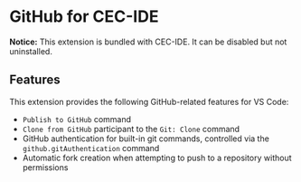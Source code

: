 # GitHub for CEC-IDE

**Notice:** This extension is bundled with CEC-IDE. It can be disabled but not uninstalled.

## Features

This extension provides the following GitHub-related features for VS Code:

- `Publish to GitHub` command
- `Clone from GitHub` participant to the `Git: Clone` command
- GitHub authentication for built-in git commands, controlled via the `github.gitAuthentication` command
- Automatic fork creation when attempting to push to a repository without permissions
